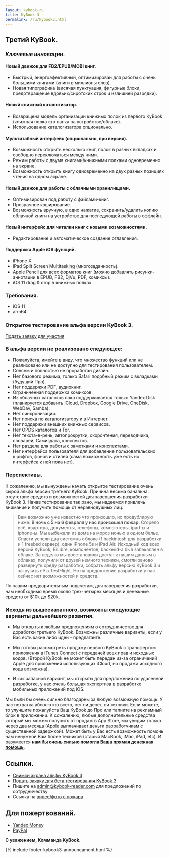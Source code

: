 ```yaml
---
layout: kybook-ru
title: KyBook 3
permalink: /ru/kybook3.html
---
```


## Третий KyBook.

### _Ключевые инновации_.

#### Новый движок для FB2/EPUB/MOBI книг. 
- Быстрый, энергоэфективный, оптимизирован для работы с очень большими книгами (книги в миллионы слов).
- Новая типографика (висячая пунктуация, фигурные блоки, предотвращение вдовьих/сиротских строк и излишней разрядки). 

#### Новый книжный каталогизатор. 
- Возвращена модель организации книжных полок из первого KyBook (книжная полка это папка на устройстве/облаке). 
- Использование каталогизатора опционально.

#### Мультитабный интерфейс (опционально, про версия). 
- Возможность открыть несколько книг, полок в разных вкладках и свободно переключаться между ними.
- Режим работы с двумя книгами/книжными полками одновременно на экране. 
- Возможность открыть книгу одновременно на двух разных позициях чтения на одном экране.  

#### Новый движок для работы с облачными хранилищами.
- Оптимизирован под работу с файлами-книг.
- Прозрачное кэширование.
- Возможность вручную, в одно нажатие, сохранить/удалить копию облачной книги на устройстве для последующей работы в оффлайн.

#### Новый интерфейс для читалки книг с новыми возможностями.
- Редактирование и автоматическое создание оглавления.

#### Поддержка Apple iOS функций.
- iPhone X.
- iPad Split Screen Multitasking (многозадачность).
- Apple Pencil для всех форматов книг (можно добавлять рисунки-аннотации в EPUB, FB2, DjVu, PDF, комиксы). 
- iOS 11 drag & drop в книжных полках.

### Требования.
- iOS 11
- arm64

### Открытое тестирование альфа версии KyBook 3.

[Подать заявку для участия](/ru/beta.html) 

### В альфа версии не реализовано следующее:

- Пожалуйста, имейте в виду, что множество функций или не реализовано или не доступно для тестирования пользователем.
- Совсем и полностью не проработан дизайн.
- Нет базового режима, только Safari подобный режим с вкладками (будущий Про).
- Нет поддержки PDF, аудиокниг. 
- Ограниченная поддержка комиксов.
- Из облачных каталогов пока поддерживается только Yandex Disk (планируется добавить iCloud, Dropbox, Google Drive, OneDisk, WebDav, Samba).
- Нет синхронизации.
- Нет поиска по каталогизатору и в Интернет.
- Нет поддержки внешних книжных сервисов.
- Нет OPDS каталогов и Tor.
- Нет текста-в-речь, автопрокрутки, скорочтения, переводчика, словарей, Cамиздата, конспектов.
- Нет раздела для работы с заметками и конспектами.
- Нет интерфейса пользователя для добавление пользовательских шрифтов, фонов и стилей (сама возможность уже есть но интерфейса к ней пока нет).

### Перспективы.

К сожалению, мы вынуждены начать открытое тестирование очень сырой альфа версии третьего KyBook. Причина весьма банальна: отсутствие средств и возможностей для завершения разработки KyBook 3.
Начав тестирование так рано, мы надеемся привлечь внимание и получить помощь от неравнодушных лиц.

> Вам возможно уже известно что произошло, но продублирую ниже:
> **В ночь с 5 на 6 февраля у нас произошел пожар**. 
> Сгорело всё, квартира, документы, телефоны, компьютеры, ipad-ы и iphone-ы. Мы выбежали из дома на мороз ночью в одном белье. 
> Спасти успели два системных блока (1 hackintosh для разработки и 1 freebsd сервер), один iPhone 5s и iPad Air. 
> Исходный код всех версий KyBook, BiLibre, компонентов, backend-а был забэкаплен в облаке. 
> За неделю мы восстановили доступ к нашим данным в облаках, получили от друзей немного техники, смогли заново развернуть среду разработки, собрать альфу версию KyBook 3 и загрузить её в TestFlight. 
> Но на продолжение разработки у нас сейчас нет возможностей и средств.

По нашим предварительным подсчетам, для завершения разработки, нам необходимо время около трех-четырех месяцев и денежные средств от $10k до $20k. 

### Исходя из вышесказанного, возможны следующие варианты дальнейшего развития. 

- Мы открыты к любым предложениям о сотрудничестве для доработки третьего KyBook. Возможны различные варианты, если у Вас есть какие либо идеи - предлагайте.

- Мы готовы рассмотреть продажу первого KyBook c трансфертом приложения в iTunes Connect с передачей всех прав и исходных кодов. (Второй KyBook не может быть передан из-за ограничений Apple для приложений использующих iCloud, но продажа исходного кода возможна).

- И как запасной вариант, мы открыты для предложений по удаленной разработке, у нас очень большая экспертиза в разработке мобильных приложений под iOS.


Мы были бы очень сильно благодарны за любую возможную помощь. У нас нехватка абсолютно всего, нет ни денег, ни техники. Если можете, то улучшите пожалуйста Ваш KyBook до Про или тапните на рекламный блок в приложении. К сожалению, любые дополнительные средства который мы можем получить от продаж в App Store, мы увидим только через два месяца (Apple выплачивает деньги разработчикам с существенной задержкой). Может быть у Вас есть возможность помочь нам ненужной Вам более техникой (старый MacBook, iMac, iPad, etc). И разумеется [**нам бы очень сильно помогла Ваша прямая денежная помощь**](#Для-пожертвований).  

## Ссылки.
- [Снимки экрана альфы KyBook 3](/kybook3/alphashots.html)
- [Подать заявку для бета тестирования KyBook 3](/ru/beta.html)
- Пишите на [admin@kybook-reader.com](mailto:admin@kybook-reader.com) для предложений по сотрудничеству
- Ссылка на [видео/фото с пожара](/firefatal.html)

## Для пожертвований.
- [Yandex Money](https://money.yandex.ru/to/4100177382132) 
- [PayPal](https://www.paypal.me/KonstantinBukreev) 

**С уважением, Комманда KyBook.**

{% include footer-kybook3-announcament.html %}
